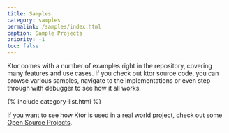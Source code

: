 ```yaml
---
title: Samples
category: samples
permalink: /samples/index.html
caption: Sample Projects
priority: -1
toc: false
---
```


Ktor comes with a number of examples right in the repository, covering many features and use cases.
If you check out ktor source code, you can browse various samples, navigate to the implementations or even 
step through with debugger to see how it all works.

{% include category-list.html %}

If you want to see how Ktor is used in a real world project, check out some [Open Source Projects](open-source).